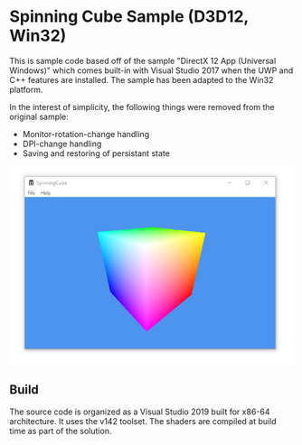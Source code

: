 # Spinning Cube Sample (D3D12, Win32)

This is sample code based off of the sample "DirectX 12 App (Universal Windows)" which comes built-in with Visual Studio 2017 when the UWP and C++ features are installed. The sample has been adapted to the Win32 platform.

In the interest of simplicity, the following things were removed from the original sample:
* Monitor-rotation-change handling
* DPI-change handling
* Saving and restoring of persistant state

![Example image](https://raw.githubusercontent.com/clandrew/spinningcube12/master/Images/Image.png "Example image.")

## Build
The source code is organized as a Visual Studio 2019 built for x86-64 architecture. It uses the v142 toolset.
The shaders are compiled at build time as part of the solution. 
